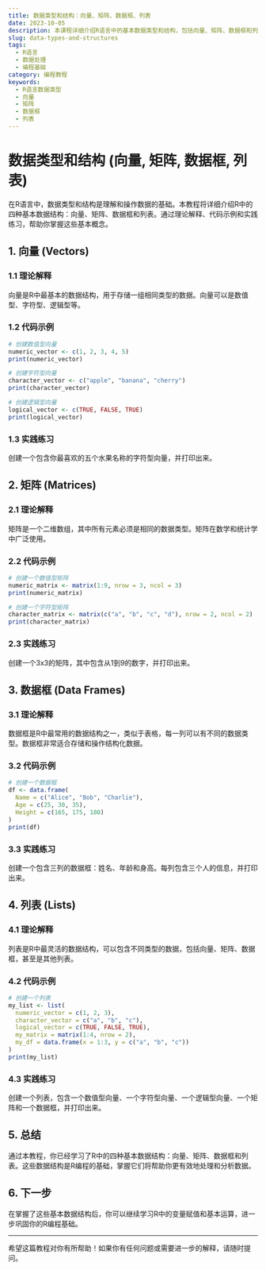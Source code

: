 ```yaml
---
title: 数据类型和结构：向量、矩阵、数据框、列表
date: 2023-10-05
description: 本课程详细介绍R语言中的基本数据类型和结构，包括向量、矩阵、数据框和列表，帮助你掌握数据处理的基础知识。
slug: data-types-and-structures
tags:
  - R语言
  - 数据处理
  - 编程基础
category: 编程教程
keywords:
  - R语言数据类型
  - 向量
  - 矩阵
  - 数据框
  - 列表
---
```


# 数据类型和结构 (向量, 矩阵, 数据框, 列表)

在R语言中，数据类型和结构是理解和操作数据的基础。本教程将详细介绍R中的四种基本数据结构：向量、矩阵、数据框和列表。通过理论解释、代码示例和实践练习，帮助你掌握这些基本概念。

## 1. 向量 (Vectors)

### 1.1 理论解释
向量是R中最基本的数据结构，用于存储一组相同类型的数据。向量可以是数值型、字符型、逻辑型等。

### 1.2 代码示例
```R
# 创建数值型向量
numeric_vector <- c(1, 2, 3, 4, 5)
print(numeric_vector)

# 创建字符型向量
character_vector <- c("apple", "banana", "cherry")
print(character_vector)

# 创建逻辑型向量
logical_vector <- c(TRUE, FALSE, TRUE)
print(logical_vector)
```

### 1.3 实践练习
创建一个包含你最喜欢的五个水果名称的字符型向量，并打印出来。

## 2. 矩阵 (Matrices)

### 2.1 理论解释
矩阵是一个二维数组，其中所有元素必须是相同的数据类型。矩阵在数学和统计学中广泛使用。

### 2.2 代码示例
```R
# 创建一个数值型矩阵
numeric_matrix <- matrix(1:9, nrow = 3, ncol = 3)
print(numeric_matrix)

# 创建一个字符型矩阵
character_matrix <- matrix(c("a", "b", "c", "d"), nrow = 2, ncol = 2)
print(character_matrix)
```

### 2.3 实践练习
创建一个3x3的矩阵，其中包含从1到9的数字，并打印出来。

## 3. 数据框 (Data Frames)

### 3.1 理论解释
数据框是R中最常用的数据结构之一，类似于表格，每一列可以有不同的数据类型。数据框非常适合存储和操作结构化数据。

### 3.2 代码示例
```R
# 创建一个数据框
df <- data.frame(
  Name = c("Alice", "Bob", "Charlie"),
  Age = c(25, 30, 35),
  Height = c(165, 175, 180)
)
print(df)
```

### 3.3 实践练习
创建一个包含三列的数据框：姓名、年龄和身高。每列包含三个人的信息，并打印出来。

## 4. 列表 (Lists)

### 4.1 理论解释
列表是R中最灵活的数据结构，可以包含不同类型的数据，包括向量、矩阵、数据框，甚至是其他列表。

### 4.2 代码示例
```R
# 创建一个列表
my_list <- list(
  numeric_vector = c(1, 2, 3),
  character_vector = c("a", "b", "c"),
  logical_vector = c(TRUE, FALSE, TRUE),
  my_matrix = matrix(1:4, nrow = 2),
  my_df = data.frame(x = 1:3, y = c("a", "b", "c"))
)
print(my_list)
```

### 4.3 实践练习
创建一个列表，包含一个数值型向量、一个字符型向量、一个逻辑型向量、一个矩阵和一个数据框，并打印出来。

## 5. 总结

通过本教程，你已经学习了R中的四种基本数据结构：向量、矩阵、数据框和列表。这些数据结构是R编程的基础，掌握它们将帮助你更有效地处理和分析数据。

## 6. 下一步

在掌握了这些基本数据结构后，你可以继续学习R中的变量赋值和基本运算，进一步巩固你的R编程基础。

---

希望这篇教程对你有所帮助！如果你有任何问题或需要进一步的解释，请随时提问。